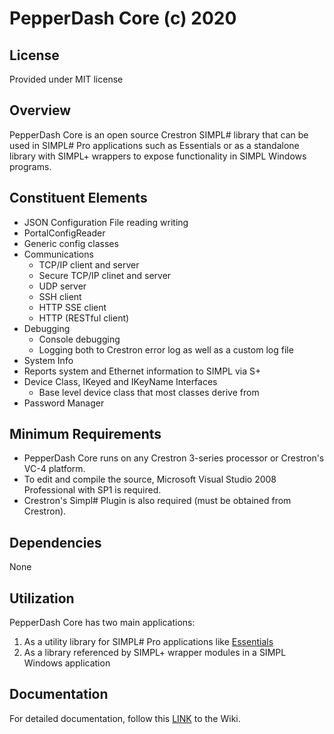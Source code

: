 # PepperDash Core (c) 2020

## License
Provided under MIT license

## Overview
PepperDash Core is an open source Crestron SIMPL# library that can be used in SIMPL# Pro applications such as Essentials or as a standalone library with SIMPL+ wrappers to expose functionality in SIMPL Windows programs.

## Constituent Elements

- JSON Configuration File reading writing
- PortalConfigReader
- Generic config classes
- Communications 
	 - TCP/IP client and server
	 - Secure TCP/IP clinet and server
	 - UDP server
	 - SSH client
	 - HTTP SSE client
	 - HTTP (RESTful client)
- Debugging
	 - Console debugging
	 - Logging both to Crestron error log as well as a custom log file
- System Info
- Reports system and Ethernet information to SIMPL via S+
- Device Class, IKeyed and IKeyName Interfaces
	 - Base level device class that most classes derive from
- Password Manager

## Minimum Requirements
- PepperDash Core runs on any Crestron 3-series processor or Crestron's VC-4 platform.
- To edit and compile the source, Microsoft Visual Studio 2008 Professional with SP1 is required.
- Crestron's Simpl# Plugin is also required (must be obtained from Crestron).

## Dependencies

None

## Utilization
PepperDash Core has two main applications:

 1. As a utility library for SIMPL# Pro applications like [Essentials]([Essentials](https://github.com/PepperDash/Essentials))
 2. As a library referenced by SIMPL+ wrapper modules in a SIMPL Windows application

 ## Documentation
 For detailed documentation, follow this [LINK](https://github.com/PepperDash/PepperDashCore/wiki) to the Wiki.


